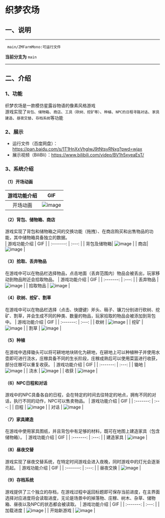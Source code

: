 # 织梦农场
## 一、说明
___

     main/ZMFarmMono:可运行文件


**当前分支为** `main`
___
 ## 二、介绍
### 1、功能
织梦农场是一款模仿星露谷物语的像素风格游戏
<br>游戏实现了`背包`、`储物箱`、`商店`、`工具（砍树、挖矿等）`、`种植`、`NPC的日程寻路对话`、`家具建造`、`昼夜交替`、`存档系统`等功能
### 2、展示
  * 运行文件（百度网盘）：https://pan.baidu.com/s/1T1HnXxVhglwJ9tNtsyRNxg?pwd=wjax
  * 展示视频（BiliBli）：https://www.bilibili.com/video/BV1h5xyeaEsT/
### 3、系统介绍
#### （1）开场动画
| 游戏功能介绍   | GIF |
| :-------: | :---: | 
|   开场动画  | ![image](https://github.com/ColdPlayll/Gif/blob/main/ZMFarm/kaichangdonghua.gif?raw=true) |
#### （2）背包、储物箱、商店
游戏实现了背包和储物箱之间的交换功能（拖拽）、在商店购买和出售物品的功能，其中储物箱具备独立的数据。<br>
| 游戏功能介绍    | GIF |
| :-------: | :---: | 
| 背包及储物箱| ![image](https://github.com/ColdPlayll/Gif/blob/main/ZMFarm/beibao.gif?raw=true) |
| 商店| ![image](https://github.com/ColdPlayll/Gif/blob/main/ZMFarm/shangdian.gif?raw=true) |
#### （3）拾取、丢弃物品
在游戏中可以在物品栏选择物品，点击地面（丢弃范围内）物品会被丢出，玩家移动到物品附近会拾取物品。
| 游戏功能介绍   | GIF |
| :-------: | :---: | 
|   丢弃物品  | ![image](https://github.com/ColdPlayll/Gif/blob/main/ZMFarm/diuqi.gif?raw=true) |
|   拾取物品  | ![image](https://github.com/ColdPlayll/Gif/blob/main/ZMFarm/shiqu.gif?raw=true) |
#### （4）砍树、挖矿、割草
在游戏中可以在物品栏选择（点击、快捷键）斧头、稿子、镰刀分别进行砍树、挖矿、割草，并会生成不同的种类、数量的物品，玩家拾取的物品会被添加到背包中。
| 游戏功能介绍   | GIF |
| :-------: | :---: | 
|   砍树  | ![image](https://github.com/ColdPlayll/Gif/blob/main/ZMFarm/kanshu.gif?raw=true) |
|   挖矿  | ![image](https://github.com/ColdPlayll/Gif/blob/main/ZMFarm/wakuang.gif?raw=true) |
|   割草  | ![image](https://github.com/ColdPlayll/Gif/blob/main/ZMFarm/gecao2.gif?raw=true) |
#### （5）种植
在游戏中选择锄头可以将可耕地地块转化为耕地，在耕地上可以种植种子并使用水壶即可进行浇水，庄稼具备不同的生长阶段，庄稼成熟后可以使用菜篮进行收获，部分庄稼可以重复收获。
| 游戏功能介绍   | GIF |
| :-------: | :---: | 
|   锄地  | ![image](https://github.com/ColdPlayll/Gif/blob/main/ZMFarm/chudi.gif?raw=true) |
|   浇水  | ![image](https://github.com/ColdPlayll/Gif/blob/main/ZMFarm/jiaoshui.gif?raw=true) |
|   收获  | ![image](https://github.com/ColdPlayll/Gif/blob/main/ZMFarm/shouhuo.gif?raw=true) |
#### （6）NPC日程和对话
游戏中的NPC具备各自的日程，会在特定的时间去往特定的地点，拥有不同的对话，执行不同的动作，NPC可以售卖物品。
| 游戏功能介绍   | GIF |
| :-------: | :---: | 
|   日程  | ![image](https://github.com/ColdPlayll/Gif/blob/main/ZMFarm/npc.gif?raw=true) |
|   对话  | ![image](https://github.com/ColdPlayll/Gif/blob/main/ZMFarm/duihua.gif?raw=true) |
#### （7）家具建造
在游戏中使用家具图纸，并且背包中有足够的材料，既可在地图上建造家具（包含储物箱）。
| 游戏功能介绍   | GIF |
| :-------: | :---: | 
|   建造家具  | ![image](https://github.com/ColdPlayll/Gif/blob/main/ZMFarm/jianzao.gif?raw=true) |
#### （8）昼夜交替
游戏实现了昼夜交替系统，在特定时间游戏会进入夜晚，同时游戏中的灯光会逐渐亮起。
| 游戏功能介绍   | GIF |
| :-------: | :---: | 
|   昼夜交换  | ![image](https://github.com/ColdPlayll/Gif/blob/main/ZMFarm/zhouye.gif?raw=true) |
#### （9）存档系统
游戏提供了三个独立的存档，在游戏过程中返回标题即可保存当前进度，在主界面选择对应进度将会读取进度，无论是场景中的掉落物、庄稼、树木、杂草、储物箱、昼夜以及NPC的状态都会被读取。
| 游戏功能介绍   | GIF |
| :-------: | :---: | 
|   加载进度  | ![image](https://github.com/ColdPlayll/Gif/blob/main/ZMFarm/cundang.gif?raw=true) |
|   开始新游戏  | ![image](https://github.com/ColdPlayll/Gif/blob/main/ZMFarm/xinyouxi.gif?raw=true) |





  





